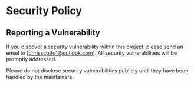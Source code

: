# Security Policy

## Reporting a Vulnerability

If you discover a security vulnerability within this project, please send an email to [chrisscotto1@outlook.com]. All security vulnerabilities will be promptly addressed.

Please do not disclose security vulnerabilities publicly until they have been handled by the maintainers.

